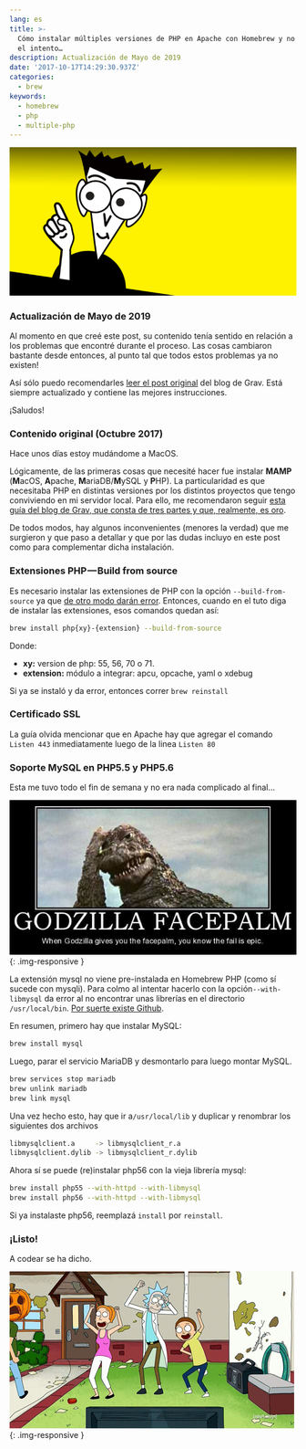 ```yaml
---
lang: es
title: >-
  Cómo instalar múltiples versiones de PHP en Apache con Homebrew y no morir en
  el intento…
description: Actualización de Mayo de 2019
date: '2017-10-17T14:29:30.937Z'
categories:
  - brew
keywords:
  - homebrew
  - php
  - multiple-php
---
```


![](img/1__ZDOzg6V661UtBKQiGRWVQw.png)

### Actualización de Mayo de 2019

Al momento en que creé este post, su contenido tenía sentido en relación a los problemas que encontré durante el proceso. Las cosas cambiaron bastante desde entonces, al punto tal que todos estos problemas ya no existen!

Así sólo puedo recomendarles [leer el post original](https://getgrav.org/blog/macos-sierra-apache-multiple-php-versions) del blog de Grav. Está siempre actualizado y contiene las mejores instrucciones.

¡Saludos!

### Contenido original (Octubre 2017)

Hace unos días estoy mudándome a MacOS.

Lógicamente, de las primeras cosas que necesité hacer fue instalar **MAMP** (**M**acOS, **A**pache, **M**ariaDB/**M**ySQL y **P**HP). La particularidad es que necesitaba PHP en distintas versiones por los distintos proyectos que tengo conviviendo en mi servidor local. Para ello, me recomendaron seguir [esta guía del blog de Grav, que consta de tres partes y que, realmente, es oro](https://getgrav.org/blog/macos-sierra-apache-multiple-php-versions).

De todos modos, hay algunos inconvenientes (menores la verdad) que me surgieron y que paso a detallar y que por las dudas incluyo en este post como para complementar dicha instalación.

### Extensiones PHP — Build from source

Es necesario instalar las extensiones de PHP con la opción `--build-from-source` ya que [de otro modo darán error](https://github.com/Homebrew/homebrew-php/issues/2475). Entonces, cuando en el tuto diga de instalar las extensiones, esos comandos quedan así:

```sh
brew install php{xy}-{extension} --build-from-source
```

Donde:

* **xy:** version de php: 55, 56, 70 o 71.
* **extension:** módulo a integrar: apcu, opcache, yaml o xdebug

Si ya se instaló y da error, entonces correr `brew reinstall`

### Certificado SSL

La guía olvida mencionar que en Apache hay que agregar el comando `Listen 443` inmediatamente luego de la linea `Listen 80`

### Soporte MySQL en PHP5.5 y PHP5.6

Esta me tuvo todo el fin de semana y no era nada complicado al final…

![](img/1__9pqxqRnUXF09vIcHX__BY0g.png){: .img-responsive }

La extensión mysql no viene pre-instalada en Homebrew PHP (como sí sucede con mysqli). Para colmo al intentar hacerlo con la opción`--with-libmysql` da error al no encontrar unas librerías en el directorio `/usr/local/bin`. [Por suerte existe Github](https://github.com/Homebrew/homebrew-php/issues/4501#issuecomment-337139957).

En resumen, primero hay que instalar MySQL:

```sh
brew install mysql
```

Luego, parar el servicio MariaDB y desmontarlo para luego montar MySQL.

```sh
brew services stop mariadb  
brew unlink mariadb  
brew link mysql
```

Una vez hecho esto, hay que ir a`/usr/local/lib` y duplicar y renombrar los siguientes dos archivos

```sh
libmysqlclient.a     -> libmysqlclient_r.a
libmysqlclient.dylib -> libmysqlclient_r.dylib
```

Ahora sí se puede (re)instalar php56 con la vieja librería mysql:

```sh
brew install php55 --with-httpd --with-libmysql  
brew install php56 --with-httpd --with-libmysql
```

Si ya instalaste php56, reemplazá `install` por `reinstall`.

### ¡Listo!

A codear se ha dicho.

![](img/1__o0RaJxltpHX03VGW9F__vrg.png){: .img-responsive }
